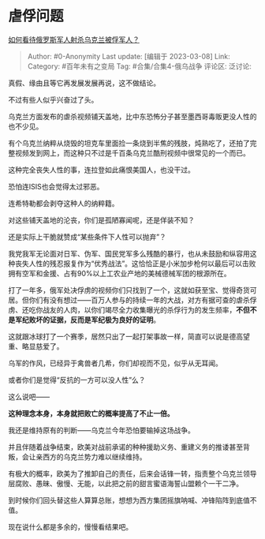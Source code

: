 # 虐俘问题
[如何看待俄罗斯军人射杀乌克兰被俘军人？](https://www.zhihu.com/question/588010890/answer/2926221973)

> Author: #0-Anonymity
> Last update: [编辑于 2023-03-08]
> Link:
> Category: #百年未有之变局
> Tag: #合集/合集4-俄乌战争
> 评论区:
> 泛讨论:

真假、缘由且等它再发展发展再说，这不做结论。

不过有些人似乎兴奋过了头。

乌克兰方面发布的虐杀视频铺天盖地，比中东恐怖分子甚至墨西哥毒贩更没人性的也不少见。

有个乌克兰纳粹从烧毁的坦克车里面捡一条烧到半焦的残肢，炖熟吃了，还拍了完整视频发到网上，而这种只不过是千百条乌克兰酷刑视频中很常见的一个而已。

这种完全丧失人性的事，连拉登如此痛恨美国人，也没干过。

恐怕连ISIS也会觉得太过邪恶。

连希特勒都会剥夺这种人的纳粹籍。

对这些铺天盖地的沦丧，你们是孤陋寡闻呢，还是佯装不知？

还是实际上干脆就赞成“某些条件下人性可以抛弃”？

我党我军无论面对日军、伪军、国民党军多么残酷的暴行，也从未鼓励和纵容用这种丧失人性的残忍报复作为“优秀战法”。这恰恰正是小米加步枪何以最后可以击败拥有空军和金援、占有90%以上工农业产地的美械德械军团的根源所在。

打了一年多，俄军处决俘虏的视频你们只找到了一个，这就如获至宝、觉得奇货可居。但你们有没有想过——百万人参与的持续一年的大战，对方有据可查的虐杀俘虏、还吃你战友的人肉，以你们竭尽全力收集曝光的杀俘行为的发生频率，**不但不是军纪败坏的证据，反而是军纪极为良好的证明**。

这就跟冰球打了一个赛季，居然只出了一起打架事故一样，简直可以说是德高望重、略显慈爱了。

乌军的作风，已经异于禽兽者几希，你们却视而不见，似乎从无耳闻。

或者你们是觉得“反抗的一方可以没人性”么？

这么说吧——

**这种理念本身，本身就把败亡的概率提高了不止一倍。**

我还是维持原有的判断——乌克兰今年恐怕要输掉这场战争。

并且伴随着战争结束，欧美对战前承诺的种种援助义务、重建义务的推诿甚至背叛，会让亲西方的乌克兰势力难以继续维持。

有极大的概率，欧美为了推卸自己的责任，后来会话锋一转，指责整个乌克兰领导层腐败、愚昧、傲慢、无能，以此把之前的甜言蜜语海誓山盟赖个一干二净。

到时候你们回头替这些人算算总账，想想为西方集团摇旗呐喊、冲锋陷阵到底值不值。

现在说什么都是多余的，慢慢看结果吧。

